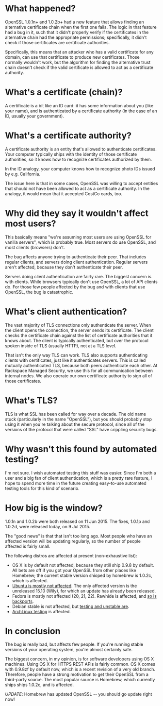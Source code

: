 <!--
.. title: Today's OpenSSL bug (for techies without infosec chops)
.. slug: todays-openssl-bug-for-techies-without-infosec-chops
.. date: 2015-07-09 08:26:58 UTC-07:00
.. tags: security
.. category:
.. link:
.. description:
.. type: text
-->

# What happened?

OpenSSL 1.0.1n+ and 1.0.2b+ had a new feature that allows finding an
alternative certificate chain when the first one fails. The logic in
that feature had a bug in it, such that it didn't properly verify if
the certificates in the alternative chain had the appropriate
permissions; specifically, it didn't check if those certificates are
certificate authorities.

Specifically, this means that an attacker who has a valid certificate
for any domain, can use that certificate to produce new
certificates. Those normally wouldn't work, but the algorithm for
finding the alternative trust chain doesn't check if the valid
certificate is allowed to act as a certificate authority.

# What's a certificate (chain)?

A certificate is a bit like an ID card: it has some information about
you (like your name), and is authenticated by a certificate authority
(in the case of an ID, usually your government).

# What's a certificate authority?

A certificate authority is an entity that's allowed to authenticate
certificates. Your computer typically ships with the identity of those
certificate authorities, so it knows how to recognize certificates
authorized by them.

In the ID analogy, your computer knows how to recognize photo IDs
issued by e.g. California.

The issue here is that in some cases, OpenSSL was willing to accept
entities that should not have been allowed to act as a certificate
authority. In the analogy, it would mean that it accepted CostCo
cards, too.

# Why did they say it wouldn't affect most users?

This basically means "we're assuming most users are using OpenSSL for
vanilla servers", which is probably true. Most servers do use OpenSSL,
and most clients (browsers) don't.

The bug affects anyone trying to authenticate their peer. That
includes regular clients, and servers doing client
authentication. Regular servers aren't affected, because they don't
authenticate their peer.

Servers doing client authentication are fairly rare. The biggest
concern is with clients. While browsers typically don't use OpenSSL, a
lot of API clients do. For those few people affected by the bug and
with clients that use OpenSSL, the bug is catastrophic.

# What's client authentication?

The vast majority of TLS connections only authenticate the
server. When the client opens the connection, the server sends its
certificate. The client checks the certificate chain against the list
of certificate authorities that it knows about. The client is
typically authenticated, but over the protocol spoken inside of TLS
(usually HTTP), not at a TLS level.

That isn't the only way TLS can work. TLS also supports authenticating
clients with certificates, just like it authenticates servers. This is
called mutually authenticated TLS, because both peers authenticate
each other. At Rackspace Managed Security, we use this for all
communication between internal nodes. We also operate our own
certificate authority to sign all of those certificates.

# What's TLS?

TLS is what SSL has been called for way over a decade. The old name
stuck (particularly in the name "OpenSSL"), but you should probably
stop using it when you're talking about the secure protocol, since all
of the versions of the protocol that were called "SSL" have crippling
security bugs.

# Why wasn't this found by automated testing?

I'm not sure. I wish automated testing this stuff was easier. Since
I'm both a user and a big fan of client authentication, which is a
pretty rare feature, I hope to spend more time in the future creating
easy-to-use automated testing tools for this kind of scenario.

# How big is the window?

1.0.1n and 1.0.2b were both released on 11 Jun 2015. The fixes, 1.0.1p
and 1.0.2d, were released today, on 9 Jul 2015.

The "good news" is that that isn't too long ago. Most people who have
an affected version will be updating regularly, so the number of
people affected is fairly small.

The following distros are affected at present (non-exhaustive list):

* OS X is by default not affected, because they still ship 0.9.8 by
  default. All bets are off if you got your OpenSSL from other places
  like Homebrew; the current stable version shioped by homebrew is
  1.0.2c, which is affected.
* [Ubuntu is mostly not affected][ubuntu]. The only affected version
  is the unreleased 15.10 (Wily), for which an update has already been
  released.
* Fedora is mostly not affected (20, 21, 22). Rawhide is affected, and
  [so is backports][fedora-bp].
* Debian stable is not affected, but [testing and unstable are][debian].
* [ArchLinux testing][arch] is affected.

[ubuntu]: http://people.canonical.com/~ubuntu-security/cve/2015/CVE-2015-1793.html
[arch]: https://www.archlinux.org/packages/?sort=-last_update
[debian]: https://security-tracker.debian.org/tracker/CVE-2015-1793s=openssl
[fedora-bp]: https://bugzilla.redhat.com/show_bug.cgi?id=1238619

# In conclusion

The bug is really bad, but affects few people. If you're running
stable versions of your operating system, you're almost certainly
safe.

The biggest concern, in my opinion, is for software developers using
OS X machines. Using OS X for HTTPS REST APIs is fairly common. OS X
comes with 0.9.8zf by default now, which is a recent revision of a
very old branch. Therefore, people have a strong motivation to get
their OpenSSL from a third-party source. The most popular source is
Homebrew, which currently ships ships 1.0.2c, and is affected.

*UPDATE*: Homebrew has updated OpenSSL -- you should go update right
now!
